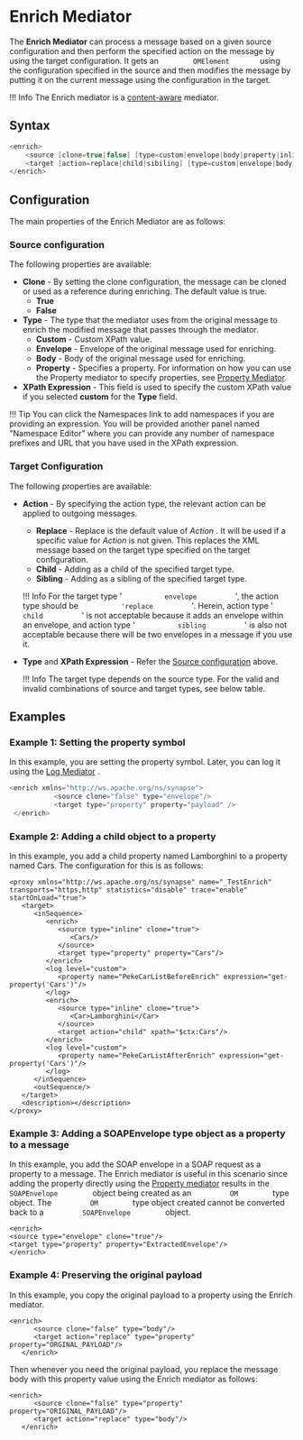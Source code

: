 # Enrich Mediator

The **Enrich Mediator** can process a message based on a given source configuration and then perform the specified action on the message by using the target configuration. It gets an `         OMElement        ` using the configuration specified in the source and then modifies the message by putting it on the current message using the configuration in the target.

!!! Info
    The Enrich mediator is a [content-aware](../../../concepts/message-processing-units/#classification-of-mediators) mediator.

## Syntax

``` java
<enrich>
    <source [clone=true|false] [type=custom|envelope|body|property|inline] xpath | json-eval(JSON-Path)="" property="" />
    <target [action=replace|child|sibiling] [type=custom|envelope|body|property|inline] xpath | json-eval(JSON-Path)="" property="" />
</enrich>
```

## Configuration

The main properties of the Enrich Mediator are as follows:

### Source configuration

The following properties are available:

-   **Clone** - By setting the clone configuration, the message can be cloned or used as a reference during enriching. The default value is true.
    -   **True**
    -   **False**
-   **Type** - The type that the mediator uses from the original message to enrich the modified message that passes through the mediator.
    -   **Custom** - Custom XPath value.
    -   **Envelope** - Envelope of the original message used for enriching.
    -   **Body** - Body of the original message used for enriching.
    -   **Property** - Specifies a property. For information on how you can use the Property mediator to specify properties, see [Property Mediator](property-Mediator.md).
-   **XPath Expression** - This field is used to specify the custom XPath value if you selected **custom** for the **Type** field.

!!! Tip
    You can click the Namespaces link to add namespaces if you are providing an expression. You will be provided another panel named "Namespace Editor" where you can provide any number of namespace prefixes and URL that you have used in the XPath expression.

### Target Configuration

The following properties are available:

-   **Action** - By specifying the action type, the relevant action can be applied to outgoing messages.  
    -   **Replace** - Replace is the default value of *Action* . It will
        be used if a specific value for *Action* is not given. This
        replaces the XML message based on the target type specified on
        the target configuration.
    -   **Child** - Adding as a child of the specified target type.
    -   **Sibling** - Adding as a sibling of the specified target type.

    !!! Info
        For the target type ' `           envelope          ` ', the action
        type should be `           'replace          ` '. Herein, action
        type ' `           child          ` ' is not acceptable because it
        adds an envelope within an envelope, and action type '
        `           sibling          ` ' is also not acceptable because
        there will be two envelopes in a message if you use it.
  
-   **Type** and **XPath Expression** - Refer the [Source configuration](#source-configuration) above.

    !!! Info
        The target type depends on the source type. For the valid and
        invalid combinations of source and target types, see below table.
        
## Examples
    
### Example 1: Setting the property symbol
    
In this example, you are setting the property symbol. Later, you can log it using the [Log Mediator](log-Mediator.md) .
    
``` java
<enrich xmlns="http://ws.apache.org/ns/synapse">
           <source clone="false" type="envelope"/>
           <target type="property" property="payload" />
 </enrich>
```
    
### Example 2: Adding a child object to a property
    
In this example, you add a child property named Lamborghini to a property named Cars. The configuration for this is as follows:
    
``` 
<proxy xmlns="http://ws.apache.org/ns/synapse" name="_TestEnrich" transports="https,http" statistics="disable" trace="enable" startOnLoad="true"> 
   <target> 
      <inSequence> 
         <enrich> 
            <source type="inline" clone="true"> 
               <Cars/> 
            </source> 
            <target type="property" property="Cars"/> 
         </enrich> 
         <log level="custom"> 
            <property name="PekeCarListBeforeEnrich" expression="get-property('Cars')"/> 
         </log> 
         <enrich> 
            <source type="inline" clone="true"> 
               <Car>Lamborghini</Car> 
            </source> 
            <target action="child" xpath="$ctx:Cars"/> 
         </enrich> 
         <log level="custom"> 
            <property name="PekeCarListAfterEnrich" expression="get-property('Cars')"/> 
         </log> 
      </inSequence> 
      <outSequence/> 
   </target> 
   <description></description> 
</proxy>
```
  
### Example 3: Adding a SOAPEnvelope type object as a property to a message
    
In this example, you add the SOAP envelope in a SOAP request as a property to a message. The Enrich mediator is useful in this scenario since adding the property directly using the [Property mediator](property-Mediator.md) results in the `          SOAPEnvelope         ` object being created as an `          OM         ` type object. The `          OM         ` type object created cannot be converted back to a `          SOAPEnvelope         ` object.
    
```
<enrich> 
<source type="envelope" clone="true"/>
<target type="property" property="ExtractedEnvelope"/>
</enrich>
```
    
### Example 4: Preserving the original payload
    
In this example, you copy the original payload to a property using the Enrich mediator.
    
```
<enrich>
      <source clone="false" type="body"/>
      <target action="replace" type="property" property="ORGINAL_PAYLOAD"/>
   </enrich>
```
    
Then whenever you need the original payload, you replace the message body with this property value using the Enrich mediator as follows:
    
``` 
<enrich>
      <source clone="false" type="property" property="ORIGINAL_PAYLOAD"/>
      <target action="replace" type="body"/>
   </enrich>
``` 

<!--
For other example using the Enrich mediator, see [Sample 15: Using the
    Enrich Mediator for Message Copying and Content
    Enrichment](https://docs.wso2.com/display/EI6xx/Sample+15%3A+Using+the+Enrich+Mediator+for+Message+Copying+and+Content+Enrichment)
    and [Sample 440: Converting JSON to XML Using
    XSLT](https://docs.wso2.com/display/EI6xx/Sample+440%3A+Converting+JSON+to+XML+Using+XSLT).
-->
